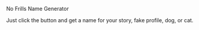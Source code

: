 No Frills Name Generator

Just click the button and get a name for your story, fake profile, dog, or cat.